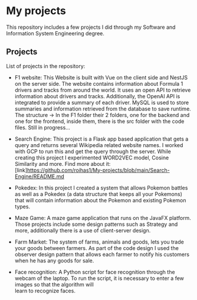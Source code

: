 # My projects
This repository includes a few projects I did through my Software and Information System Engineering degree.

## Projects
List of projects in the repository:
* F1 website:
    This Website is built with Vue on the client side and NestJS on the server side. The website contains information about Formula 1 drivers and tracks from around the world.
    It uses an open API to retrieve information about drivers and tracks.
    Additionally, the OpenAI API is integrated to provide a summary of each driver.
    MySQL is used to store summaries and information retrieved from the database to save runtime.
    The structure -> In the F1 folder their 2 folders, one for the backend and one for the frontend, inside them, there is the src folder with the code files.
    Still in progress...

* Search Engine: 
  This project is a Flask app based application that gets a query and returns several Wikipedia related website names.
  I worked with GCP to run this and get the query through the server.
  While creating this project I experimented WORD2VEC model, Cosine Similarity and more.
  Find more about it:[link]https://github.com/roihas1/My-projects/blob/main/Search-Engine/README.md

* Pokedex: 
  In this project I created a system that allows Pokemon battles as well as a Pokedex (a data structure that keeps all your Pokemons) that will contain information
  about the Pokemon and existing Pokemon types.
  
* Maze Game: 
  A maze game application that runs on the JavaFX platform. 
  Those projects include some design patterns such as Strategy and more, additionally there is a use of client-server design.
   
* Farm Market:
  The system of farms, animals and goods, lets you trade your goods between farmers.
  As part of the code design I used the observer design pattern that allows each farmer to notify his customers when he has any goods for sale.
  
* Face recognition:
  A Python script for face recognition through the webcam of the laptop. To run the script, it is necessary to enter a few images so that the algorithm will  
  learn to recognize faces.
  
 
